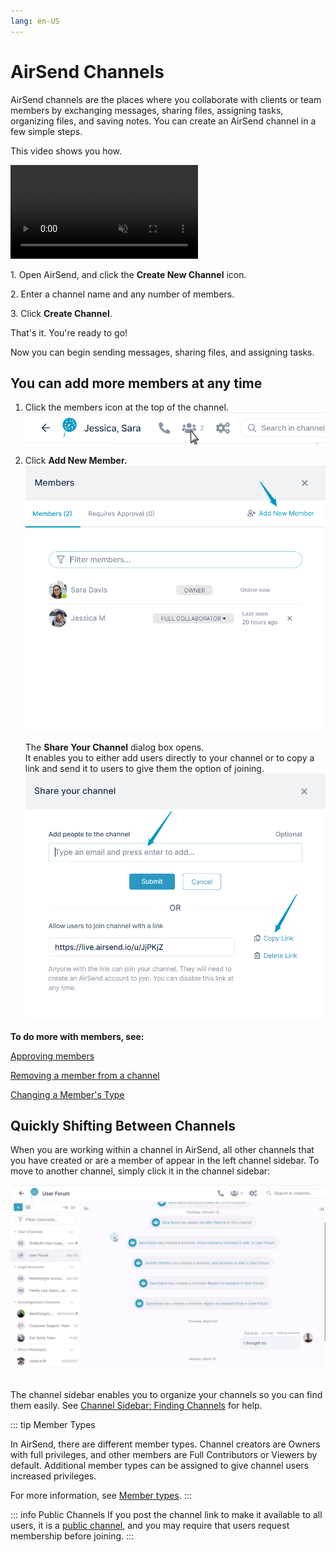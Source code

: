 ```yaml
---
lang: en-US
---
```


# AirSend Channels

AirSend channels are the places where you collaborate with clients or team members by exchanging messages, sharing files, assigning tasks, organizing files, and saving notes. You can create an AirSend channel in a few simple steps.  
  
This video shows you how.

<video src="./assets/channels/create-a-channel-simple.mp4" muted controls></video>

  
1\. Open AirSend, and click the **Create New Channel** icon.  
  
2\. Enter a channel name and any number of members.  
  
3\. Click **Create Channel**.  
  
That's it. You're ready to go!

Now you can begin sending messages, sharing files, and assigning tasks.

  

## You can add more members at any time

1.  Click the members icon at the top of the channel.  
    ![](./assets/channels/as-add-member-2.png)
2.  Click **Add New Member.**
    ![](./assets/channels/as-add-new-member.png)  
    
    The **Share Your Channel** dialog box opens.  
    It enables you to either add users directly to your channel or to copy a link and send it to users to give them the option of joining.  
    ![](./assets/channels/as-share-channel.png)  

**To do more with members, see:**

[Approving members](/members/approving-members)

[Removing a member from a channel](/members/removing-a-member-from-a-channel)

[Changing a Member's Type](/members/changing-a-members-type)

  

## Quickly Shifting Between Channels 

When you are working within a channel in AirSend, all other channels that you have created or are a member of appear in the left channel sidebar. To move to another channel, simply click it in the channel sidebar:  
  
![](./assets/channels/switching-channels.gif)   
  
The channel sidebar enables you to organize your channels so you can find them easily. See [Channel Sidebar: Finding Channels](/#) for help.

::: tip Member Types

In AirSend, there are different member types. Channel creators are Owners with full privileges, and other members are Full Contributors or Viewers by default. Additional member types can be assigned to give channel users increased privileges.

For more information, see [Member types](/members/member-types).
:::

::: info Public Channels
If you post the channel link to make it available to all users, it is a [public channel](/channels/public-channels), and you may require that users request membership before joining.
:::


